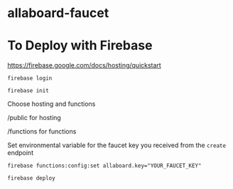 # allaboard-faucet

# To Deploy with Firebase
https://firebase.google.com/docs/hosting/quickstart

`firebase login`

`firebase init`

Choose hosting and functions

/public for hosting

/functions for functions

Set environmental variable for the faucet key you received from the `create` endpoint

`firebase functions:config:set allaboard.key="YOUR_FAUCET_KEY"`

`firebase deploy`
